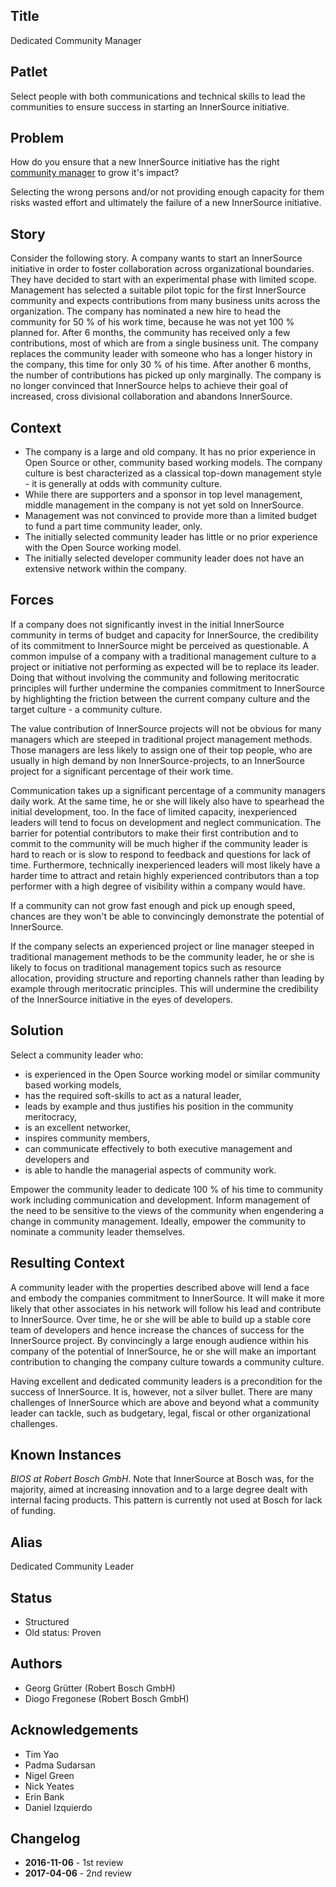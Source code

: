 ## Title

Dedicated Community Manager

## Patlet

Select people with both communications and technical skills to lead the communities to ensure success in starting an InnerSource initiative.

## Problem

How do you ensure that a new InnerSource initiative has the right [community manager](http://www.artofcommunityonline.org/) to grow it's impact?

Selecting the wrong persons and/or not providing enough capacity for them risks wasted effort and ultimately the failure of a new InnerSource initiative.

## Story

Consider the following story. A company wants to start an InnerSource initiative in order to foster collaboration across organizational boundaries. They have decided to start with an experimental phase with limited scope. Management has selected a suitable pilot topic for the first InnerSource community and expects contributions from many business units across the organization. The company has nominated a new hire to head the community for 50 % of his work time, because he was not yet 100 % planned for. After 6 months, the community has received only a few contributions, most of which are from a single business unit. The company replaces the community leader with someone who has a longer history in the company, this time for only 30 % of his time. After another 6 months, the number of contributions has picked up only marginally. The company is no longer convinced that InnerSource helps to achieve their goal of increased, cross divisional collaboration and abandons InnerSource.

## Context

- The company is a large and old company. It has no prior experience in Open Source or other, community based working models. The company culture is best characterized as a classical top-down management style - it is generally at odds with community culture.
- While there are supporters and a sponsor in top level management, middle management in the company is not yet sold on InnerSource.
- Management was not convinced to provide more than a limited budget to fund a part time community leader, only.
- The initially selected community leader has little or no prior experience with the Open Source working model.
- The initially selected developer community leader does not have an extensive network within the company.

## Forces

If a company does not significantly invest in the initial InnerSource community in terms of budget and capacity for InnerSource, the credibility of its commitment to InnerSource might be perceived as questionable. A common impulse of a company with a traditional management culture to a project or initiative not performing as expected will be to replace its leader. Doing that without involving the community and following meritocratic principles will further undermine the companies commitment to InnerSource by highlighting the friction between the current company culture and the target culture - a community culture.

The value contribution of InnerSource projects will not be obvious for many managers which are steeped in traditional project management methods. Those managers are less likely to assign one of their top people, who are usually in high demand by non InnerSource-projects, to an InnerSource project for a significant percentage of their work time.

Communication takes up a significant percentage of a community managers daily work. At the same time, he or she will likely also have to spearhead the initial development, too. In the face of limited capacity, inexperienced leaders will tend to focus on development and neglect communication. The barrier for potential contributors to make their first contribution and to commit to the community will be much higher if the community leader is hard to reach or is slow to respond to feedback and questions for lack of time. Furthermore, technically inexperienced leaders will most likely have a harder time to attract and retain highly experienced contributors than a top performer with a high degree of visibility within a company would have.

If a community can not grow fast enough and pick up enough speed, chances are they won't be able to convincingly demonstrate the potential of InnerSource.

If the company selects an experienced project or line manager steeped in traditional management methods to be the community leader, he or she is likely to focus on traditional management topics such as resource allocation, providing structure and reporting channels rather than leading by example through meritocratic principles. This will undermine the credibility of the InnerSource initiative in the eyes of developers.

## Solution

Select a community leader who:

- is experienced in the Open Source working model or similar community based working models,
- has the required soft-skills to act as a natural leader,
- leads by example and thus justifies his position in the community meritocracy,
- is an excellent networker,
- inspires community members,
- can communicate effectively to both executive management and developers and
- is able to handle the managerial aspects of community work.

Empower the community leader to dedicate 100 % of his time to community work including communication and development. Inform management of the need to be sensitive to the views of the community when engendering a change in community management. Ideally, empower the community to nominate a community leader themselves.

## Resulting Context

A community leader with the properties described above will lend a face and embody the companies commitment to InnerSource. It will make it more likely that other associates in his network will follow his lead and contribute to InnerSource. Over time, he or she will be able to build up a stable core team of developers and hence increase the chances of success for the InnerSource project. By convincingly a large enough audience within his company of the potential of InnerSource, he or she will make an important contribution to changing the company culture towards a community culture.

Having excellent and dedicated community leaders is a precondition for the success of InnerSource. It is, however, not a silver bullet. There are many challenges of InnerSource which are above and beyond what a community leader can tackle, such as budgetary, legal, fiscal or other organizational challenges.

## Known Instances

_BIOS at Robert Bosch GmbH_. Note that InnerSource at Bosch was, for the majority, aimed at increasing innovation and to a large degree dealt with internal facing products. This pattern is currently not used at Bosch for lack of funding.

## Alias

Dedicated Community Leader

## Status

- Structured
- Old status: Proven

## Authors

- Georg Grütter (Robert Bosch GmbH)
- Diogo Fregonese (Robert Bosch GmbH)

## Acknowledgements

- Tim Yao
- Padma Sudarsan
- Nigel Green
- Nick Yeates
- Erin Bank
- Daniel Izquierdo

## Changelog

- **2016-11-06** - 1st review
- **2017-04-06** - 2nd review
